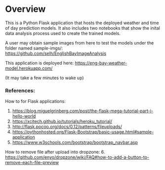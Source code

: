 # Overview

This is a Python Flask application that hosts the deployed weather and time of day prediction models. It also includes two notebooks that show the inital data analysis process used to create the trained models. 

A user may obtain sample images from here to test the models under the folder named sample-imgs/: https://github.com/selh/EnglishBayImageAnalysis

This application is deployed here: https://eng-bay-weather-model.herokuapp.com/

(It may take a few minutes to wake up)


### References:

How to for Flask applications:
1. https://blog.miguelgrinberg.com/post/the-flask-mega-tutorial-part-i-hello-world
2. https://xcitech.github.io/tutorials/heroku_tutorial/
3. http://flask.pocoo.org/docs/0.12/patterns/fileuploads/
4. https://pythonhosted.org/Flask-Bootstrap/basic-usage.html#sample-application
5. https://www.w3schools.com/bootstrap/bootstrap_navbar.asp

How to remove file after upload into dropzone:
6. https://github.com/enyo/dropzone/wiki/FAQ#how-to-add-a-button-to-remove-each-file-preview
